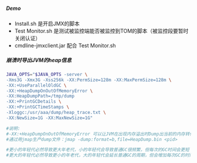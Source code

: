 ##### Demo
- Install.sh  是开启JMX的脚本
- Test Monitor.sh  是测试被监控端能否被监控到TOM的脚本（被监控段要暂时关闭认证）
- cmdline-jmxclient.jar 配合 Test Monitor.sh
##### 崩溃时导出JVM的heap信息
```bash
JAVA_OPTS="$JAVA_OPTS -server \
-Xms3G -Xmx3G -Xss256k -XX:PermSize=128m -XX:MaxPermSize=128m \
-XX:+UseParallelOldGC \
-XX:+HeapDumpOnOutOfMemoryError \
-XX:HeapDumpPath=/tmp/dump
-XX:+PrintGCDetails \
-XX:+PrintGCTimeStamps \
-Xloggc:/usr/aaa/dump/heap_trace.txt \
-XX:NewSize=1G -XX:MaxNewSize=1G"

#说明:
#-XX:+HeapDumpOnOutOfMemoryError 可以让JVM在出现内存溢出时Dump出当前的内存转储快照。
#通过用jmap生产dump文件：jmap -dump:format=b,file=HeapDump.bin <pid>

#更小的年轻代必然导致更大年老代，小的年轻代会导致普通GC很频繁，但每次的GC时间会更短；大的年老代会减少Full GC的频率
#更大的年轻代必然导致更小的年老代，大的年轻代会延长普通GC的周期，但会增加每次GC的时间；小的年老代会导致更频繁的Full GC
```
